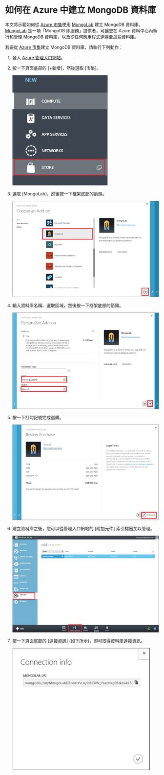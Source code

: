 # 如何在 Azure 中建立 MongoDB 資料庫

本文將示範如何從 [Azure 市集][]使用 [MongoLab][] 建立 MongoDB 資料庫。[MongoLab][] 是一項「MongoDB 即服務」提供者，可讓您在 Azure 資料中心內執行和管理 MongoDB 資料庫，以及從任何應用程式連線至這些資料庫。

若要從 [Azure 市集][]建立 MongoDB 資料庫，請執行下列動作：

1.  登入 [Azure 管理入口網站][]。
2.  按一下頁面底部的 [+新增]，然後選取 [市集]。

    ![從市集中選取附加元件][]

3.  選取 [MongoLab\]，然後按一下框架底部的箭頭。

    ![選取 MongoLab][]

4.  輸入資料庫名稱、選取區域，然後按一下框架底部的箭頭。

    ![從市集購買 MongoLab 資料庫][]

5.  按一下打勾記號完成選購。

    ![檢查並完成選購][]

6.  建立資料庫之後，您可以從管理入口網站的 [附加元件] 索引標籤加以管理。

    ![在 Azure 入口網站中管理 MongoLab 資料庫][]

7.  按一下頁面底部的 [連接資訊\] (如下所示)，即可取得資料庫連接資訊。

    ![MongoLab 連接資訊][]

  [Azure 市集]: /en-us/store/overview/
  [MongoLab]: https://mongolab.com/home
  [Azure 管理入口網站]: http://windows.azure.com/
  [從市集中選取附加元件]: ./media/create-mongolab-mongodb/select-store.png
  [選取 MongoLab]: ./media/create-mongolab-mongodb/select-mongo-db.png
  [從市集購買 MongoLab 資料庫]: ./media/create-mongolab-mongodb/purchase-mongodb.png
  [檢查並完成選購]: ./media/create-mongolab-mongodb/complete-mongolab-purchase.png
  [在 Azure 入口網站中管理 MongoLab 資料庫]: ./media/create-mongolab-mongodb/manage-mongolab-add-on.png
  [MongoLab 連接資訊]: ./media/create-mongolab-mongodb/mongolab-conn-info.png
